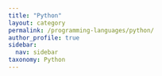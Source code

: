 ```yaml
---
title: "Python"
layout: category
permalink: /programming-languages/python/
author_profile: true
sidebar:
  nav: sidebar
taxonomy: Python
---
```


